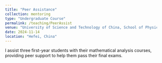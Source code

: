 ```yaml
---
title: "Peer Assistance"
collection: mentoring
type: "Undergraduate Course"
permalink: /teaching/PeerAssist
venue: "University of Science and Technology of China, School of Physical Sciences"
date: 2024-11-14
location: "Hefei, China"
---
```


I assist three first-year students with their mathematical analysis courses, providing peer support to help them pass their final exams.